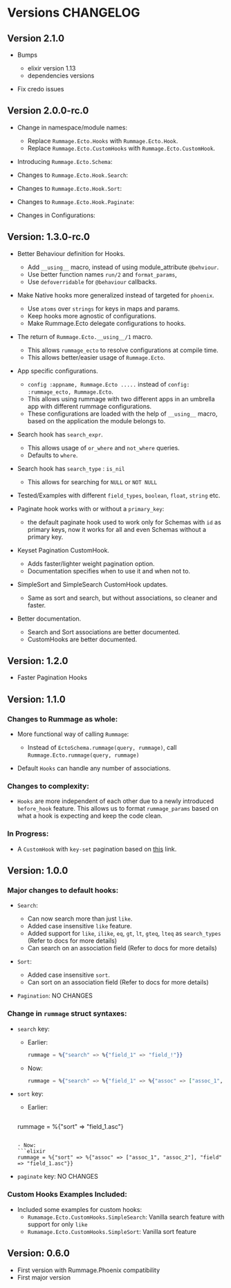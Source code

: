 # Versions CHANGELOG

## Version 2.1.0

- Bumps
  * elixir version 1.13
  * dependencies versions

- Fix credo issues

## Version 2.0.0-rc.0

- Change in namespace/module names:
  * Replace `Rummage.Ecto.Hooks` with `Rummage.Ecto.Hook`.
  * Replace `Rummage.Ecto.CustomHooks` with `Rummage.Ecto.CustomHook`.

- Introducing `Rummage.Ecto.Schema`:

- Changes to `Rummage.Ecto.Hook.Search`:

- Changes to `Rummage.Ecto.Hook.Sort`:

- Changes to `Rummage.Ecto.Hook.Paginate`:

- Changes in Configurations:



## Version: 1.3.0-rc.0

- Better Behaviour definition for Hooks.
  * Add `__using__` macro, instead of using module_attribute `@behviour`.
  * Use better function names `run/2` and `format_params`,
  * Use `defoverridable` for `@behaviour` callbacks.

- Make Native hooks more generalized instead of targeted for `phoenix`.
  * Use `atoms` over `strings` for keys in maps and params.
  * Keep hooks more agnostic of configurations.
  * Make Rummage.Ecto delegate configurations to hooks.

- The return of `Rummage.Ecto.__using__/1` macro.
  * This allows `rummage_ecto` to resolve configurations at compile time.
  * This allows better/easier usage of `Rummage.Ecto`.

- App specific configurations.
  * `config :appname, Rummage.Ecto .....` instead of `config: :rummage_ecto, Rummage.Ecto`.
  *  This allows using rummage with two different apps in an umbrella app with different rummage configurations.
  * These configurations are loaded with the help of `__using__` macro, based on the application the module belongs to.

- Search hook has `search_expr`.
  * This allows usage of `or_where` and `not_where` queries.
  * Defaults to `where`.

- Search hook has `search_type` : `is_nil`
  * This allows for searching for `NULL` or `NOT NULL`

- Tested/Examples with different `field_types`, `boolean`, `float`, `string` etc.

- Paginate hook works with or without a `primary_key`:
  * the default paginate hook used to work only for Schemas with `id` as primary keys, now it works for all and even Schemas without a primary key.

- Keyset Pagination CustomHook.
  * Adds faster/lighter weight pagination option.
  * Documentation specifies when to use it and when not to.

- SimpleSort and SimpleSearch CustomHook updates.
  * Same as sort and search, but without associations, so cleaner and faster.

- Better documentation.
  * Search and Sort associations are better documented.
  * CustomHooks are better documented.


## Version: 1.2.0

- Faster Pagination Hooks

## Version: 1.1.0

### Changes to Rummage as whole:
- More functional way of calling `Rummage`:
  - Instead of `EctoSchema.rummage(query, rummage)`, call `Rummage.Ecto.rummage(query, rummage)`

- Default `Hooks` can handle any number of associations.

### Changes to complexity:
- `Hooks` are more independent of each other due to a newly introduced `before_hook` feature. This
allows us to format `rummage_params` based on what a hook is expecting and keep the code clean.

### In Progress:
- A `CustomHook` with `key-set` pagination based on [this](http://use-the-index-luke.com/no-offset) link.


## Version: 1.0.0

### Major changes to default hooks:
  - `Search`:
    - Can now search more than just `like`.
    - Added case insensitive `like` feature.
    - Added support for `like`, `ilike`, `eq`, `gt`, `lt`, `gteq`, `lteq` as `search_types` (Refer to docs for more details)
    - Can search on an association field (Refer to docs for more details)

  - `Sort`:
    - Added case insensitive `sort`.
    - Can sort on an association field (Refer to docs for more details)

  - `Pagination`: NO CHANGES

### Change in `rummage` struct syntaxes:
  - `search` key:
    - Earlier:
      ```elixir
      rummage = %{"search" => %{"field_1" => "field_!"}}
      ```

    - Now:
      ```elixir
      rummage = %{"search" => %{"field_1" => %{"assoc" => ["assoc_1", "assoc_2"], "search_type" => "like", "search_term" => "field_!"}}
      ```

  - `sort` key:
    - Earlier:
      ```elixir
     rummage = %{"sort" => "field_1.asc"}
      ```

    - Now:
      ```elixir
      rummage = %{"sort" => %{"assoc" => ["assoc_1", "assoc_2"], "field" => "field_1.asc"}}
      ```

  - `paginate` key: NO CHANGES

### Custom Hooks Examples Included:
  - Included some examples for custom hooks:
    - `Rumamage.Ecto.CustomHooks.SimpleSearch`: Vanilla search feature with support for only `like`
    - `Rumamage.Ecto.CustomHooks.SimpleSort`: Vanilla sort feature


## Version: 0.6.0

- First version with Rummage.Phoenix compatibility
- First major version

